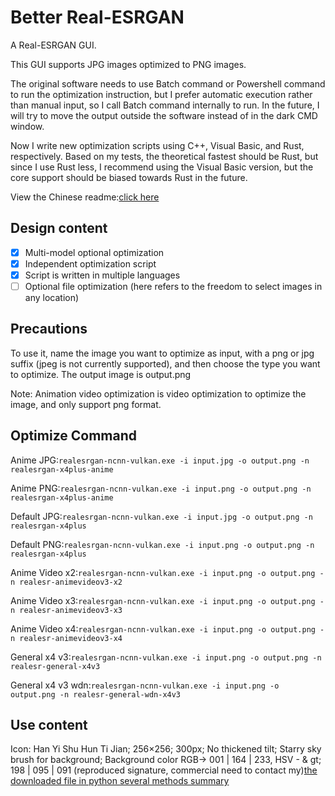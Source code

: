 # Better Real-ESRGAN

A Real-ESRGAN GUI.

This GUI supports JPG images optimized to PNG images.

The original software needs to use Batch command or Powershell command to run the optimization instruction, but I prefer automatic execution rather than manual input, so I call Batch command internally to run. In the future, I will try to move the output outside the software instead of in the dark CMD window.

Now I write new optimization scripts using C++, Visual Basic, and Rust, respectively. Based on my tests, the theoretical fastest should be Rust, but since I use Rust less, I recommend using the Visual Basic version, but the core support should be biased towards Rust in the future.

View the Chinese readme:[click here](https://github.com/Adenx0/Better-Real-ESRGAN/blob/main/README_CN.md)

## Design content

* [X] Multi-model optional optimization
* [X] Independent optimization script
* [X] Script is written in multiple languages
* [ ] Optional file optimization (here refers to the freedom to select images in any location)

## Precautions

To use it, name the image you want to optimize as input, with a png or jpg suffix (jpeg is not currently supported), and then choose the type you want to optimize. The output image is output.png

Note: Animation video optimization is video optimization to optimize the image, and only support png format.

## Optimize Command

Anime JPG:`realesrgan-ncnn-vulkan.exe -i input.jpg -o output.png -n realesrgan-x4plus-anime`

Anime PNG:`realesrgan-ncnn-vulkan.exe -i input.png -o output.png -n realesrgan-x4plus-anime`

Default JPG:`realesrgan-ncnn-vulkan.exe -i input.jpg -o output.png -n realesrgan-x4plus`

Default PNG:`realesrgan-ncnn-vulkan.exe -i input.png -o output.png -n realesrgan-x4plus`

Anime Video x2:`realesrgan-ncnn-vulkan.exe -i input.png -o output.png -n realesr-animevideov3-x2`

Anime Video x3:`realesrgan-ncnn-vulkan.exe -i input.png -o output.png -n realesr-animevideov3-x3`

Anime Video x4:`realesrgan-ncnn-vulkan.exe -i input.png -o output.png -n realesr-animevideov3-x4`

General x4 v3:`realesrgan-ncnn-vulkan.exe -i input.png -o output.png -n realesr-general-x4v3`

General x4 v3 wdn:`realesrgan-ncnn-vulkan.exe -i input.png -o output.png -n realesr-general-wdn-x4v3`

## Use content

Icon: Han Yi Shu Hun Ti Jian; 256×256; 300px; No thickened tilt; Starry sky brush for background; Background color RGB-&gt; 001 | 164 | 233, HSV - & gt; 198 | 095 | 091 (reproduced signature, commercial need to contact my)[the downloaded file in python several methods summary](https://cloud.tencent.com/developer/article/1471279)

